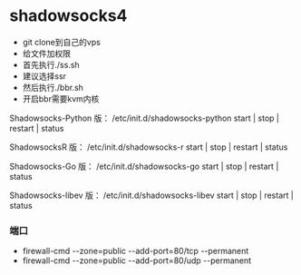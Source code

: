 # shadowsocks4
* git clone到自己的vps
* 给文件加权限
* 首先执行./ss.sh
* 建议选择ssr
* 然后执行./bbr.sh
* 开启bbr需要kvm内核


Shadowsocks-Python 版：
/etc/init.d/shadowsocks-python start | stop | restart | status

ShadowsocksR 版：
/etc/init.d/shadowsocks-r start | stop | restart | status

Shadowsocks-Go 版：
/etc/init.d/shadowsocks-go start | stop | restart | status

Shadowsocks-libev 版：
/etc/init.d/shadowsocks-libev start | stop | restart | status

### 端口
* firewall-cmd --zone=public --add-port=80/tcp --permanent
* firewall-cmd --zone=public --add-port=80/udp --permanent

